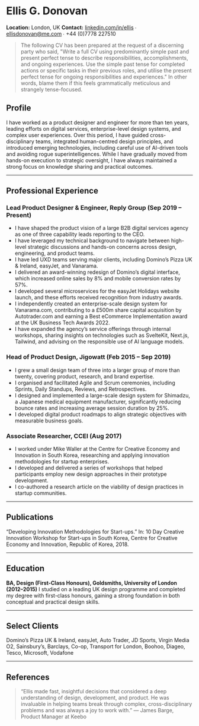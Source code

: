 # Ellis G. Donovan

**Location:** London, UK
**Contact:** [linkedin.com/in/eIIis](http://www.linkedin.com/in/eIIis) ∙ <ellisdonovan@me.com> ∙ +44 (0)7778 227510

> The following CV has been prepared at the request of a discerning party who said, "Write a full CV using predominantly simple past and present perfect tense to describe responsibilities, accomplishments, and ongoing experiences. Use the simple past tense for completed actions or specific tasks in their previous roles, and utilise the present perfect tense for ongoing responsibilities and experiences." In other words, blame them if this feels grammatically meticulous and strangely tense-focused.

## Profile

I have worked as a product designer and engineer for more than ten years, leading efforts on digital services, enterprise-level design systems, and complex user experiences. Over this period, I have guided cross-disciplinary teams, integrated human-centred design principles, and introduced emerging technologies, including careful use of AI-driven tools and avoiding rogue superintelligences. While I have gradually moved from hands-on execution to strategic oversight, I have always maintained a strong focus on knowledge sharing and practical outcomes.

---

## Professional Experience

### Lead Product Designer & Engineer, Reply Group (Sep 2019 – Present)

- I have shaped the product vision of a large B2B digital services agency as one of three capability leads reporting to the CEO.
- I have leveraged my technical background to navigate between high-level strategic discussions and hands-on concerns across design, engineering, and product teams.
- I have led UXD teams serving major clients, including Domino’s Pizza UK & Ireland, easyJet, and Vanarama.
- I delivered an award-winning redesign of Domino’s digital interface, which increased online sales by 8% and mobile conversion rates by 57%.
- I developed several microservices for the easyJet Holidays website launch, and these efforts received recognition from industry awards.
- I independently created an enterprise-scale design system for Vanarama.com, contributing to a £500m share capital acquisition by Autotrader.com and earning a Best eCommerce Implementation award at the UK Business Tech Awards 2022.
- I have expanded the agency’s service offerings through internal workshops, sharing insights on technologies such as SvelteKit, Next.js, Tailwind, and advising on the responsible use of AI language models.

### Head of Product Design, Jigowatt (Feb 2015 – Sep 2019)

- I grew a small design team of three into a larger group of more than twenty, covering product, research, and brand expertise.
- I organised and facilitated Agile and Scrum ceremonies, including Sprints, Daily Standups, Reviews, and Retrospectives.
- I designed and implemented a large-scale design system for Shimadzu, a Japanese medical equipment manufacturer, significantly reducing bounce rates and increasing average session duration by 25%.
- I developed digital product roadmaps to align strategic objectives with measurable business goals.

### Associate Researcher, CCEI (Aug 2017)

- I worked under Mike Waller at the Centre for Creative Economy and Innovation in South Korea, researching and applying innovation methodologies for startup enterprises.
- I developed and delivered a series of workshops that helped participants employ new design approaches in their prototype development.
- I co-authored a research article on the viability of design practices in startup communities.

---

## Publications

“Developing Innovation Methodologies for Start-ups.” In: 10 Day Creative Innovation Workshop for Start-ups in South Korea, Centre for Creative Economy and Innovation, Republic of Korea, 2018.

---

## Education

**BA, Design (First-Class Honours), Goldsmiths, University of London (2012–2015)**
I studied on a leading UK design programme and completed my degree with first-class honours, gaining a strong foundation in both conceptual and practical design skills.

---

## Select Clients

Domino’s Pizza UK & Ireland, easyJet, Auto Trader, JD Sports, Virgin Media O2, Sainsbury’s, Barclays, Co-op, Transport for London, Boohoo, Diageo, Tesco, Microsoft, Vodafone

---

## References

> “Ellis made fast, insightful decisions that considered a deep understanding of design, development, and product. He was invaluable in helping teams break through complex, cross-disciplinary problems and was always a joy to work with.” — James Barge, Product Manager at Keebo
